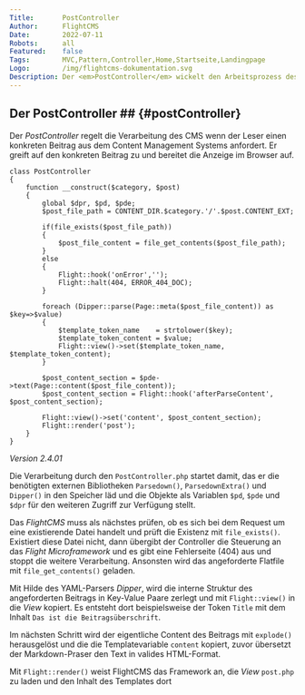 ```yaml
---
Title:       PostController
Author:      FlightCMS
Date:        2022-07-11
Robots:      all
Featured:	 false
Tags:        MVC,Pattern,Controller,Home,Startseite,Landingpage
Logo:        /img/flightcms-dokumentation.svg
Description: Der <em>PostController</em> wickelt den Arbeitsprozess des CMS für einen konkreten Beitrag ab.
---
```

## Der PostController ## {#postController}

Der _PostController_ regelt die Verarbeitung des CMS wenn der Leser einen konkreten Beitrag aus dem Content Management Systems anfordert. Er greift auf den konkreten Beitrag zu und bereitet die Anzeige im Browser auf.

	class PostController 
	{ 
  		function __construct($category, $post) 
    	{
			global $dpr, $pd, $pde;
      		$post_file_path = CONTENT_DIR.$category.'/'.$post.CONTENT_EXT;
      
      		if(file_exists($post_file_path))							
        	{
      			$post_file_content = file_get_contents($post_file_path);
        	} 
      		else 
        	{
				Flight::hook('onError','');
          		Flight::halt(404, ERROR_404_DOC);
        	}

			foreach (Dipper::parse(Page::meta($post_file_content)) as $key=>$value)
        	{
				$template_token_name    = strtolower($key);							
				$template_token_content = $value;									
          		Flight::view()->set($template_token_name, $template_token_content);
        	}
      
			$post_content_section = $pde->text(Page::content($post_file_content));
			$post_content_section = Flight::hook('afterParseContent', $post_content_section);

			Flight::view()->set('content', $post_content_section);
			Flight::render('post');
    	}
	}
_Version 2.4.01_

Die Verarbeitung durch den `PostController.php` startet damit, das er die benötigten externen Bibliotheken `Parsedown()`, `ParsedownExtra()` und `Dipper()` in den Speicher läd und die Objekte als Variablen `$pd`, `$pde` und `$dpr` für den weiteren Zugriff zur Verfügung stellt.

Das _FlightCMS_ muss als nächstes prüfen, ob es sich bei dem Request um eine existierende Datei handelt und prüft die Existenz mit `file_exists()`. Existiert diese Datei nicht, dann übergibt der Controller die Steuerung an das _Flight Microframework_ und es gibt eine Fehlerseite (404) aus und stoppt die weitere Verarbeitung. Ansonsten wird das angeforderte Flatfile mit `file_get_contents()` geladen.

Mit Hilde des YAML-Parsers _Dipper_, wird die interne Struktur des angeforderten Beitrags in Key-Value Paare zerlegt und mit `Flight::view()` in die _View_ kopiert. Es entsteht dort beispielsweise der Token `Title` mit dem Inhalt `Das ist die Beitragsüberschrift`.

Im nächsten Schritt wird der eigentliche Content des Beitrags mit `explode()` herausgelöst und die die Templatevariable `content` kopiert, zuvor übersetzt der Markdown-Praser den Text in valides HTML-Format.

Mit `Flight::render()` weist FlightCMS das Framework an, die _View_ `post.php` zu laden und den Inhalt des Templates dort 